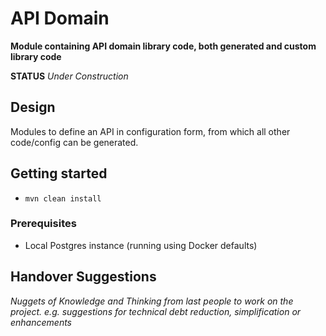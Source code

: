 # API Domain

**Module containing API domain library code, both generated and custom library code**

**STATUS** _Under Construction_


## Design

Modules to define an API in configuration form, from which all other code/config can be generated.


## Getting started

* `mvn clean install` 

### Prerequisites

* Local Postgres instance (running using Docker defaults)


## Handover Suggestions

_Nuggets of Knowledge and Thinking from last people to work on the project._
_e.g. suggestions for technical debt reduction, simplification or enhancements_


